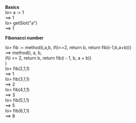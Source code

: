 **Basics**  
Io> a := 1  
==> 1  
Io> getSlot("a")  
==> 1  


**Fibonacci number**

Io> fib := method(i,a,b, if(i<=2, return b, return fib(i-1,b,a+b)))  
==> method(i, a, b,   
    if(i <= 2, return b, return fib(i - 1, b, a + b))  
)  
Io> fib(2,1,1)  
==> 1  
Io> fib(3,1,1)  
==> 2  
Io> fib(4,1,1)  
==> 3  
Io> fib(5,1,1)  
==> 5  
Io> fib(6,1,1)  
==> 8  
